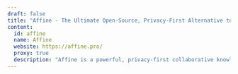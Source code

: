 ```yaml
---
draft: false
title: "Affine - The Ultimate Open-Source, Privacy-First Alternative to Monday, Notion, and Miro"
content:
  id: affine
  name: Affine
  website: https://affine.pro/
  proxy: true
  description: "Affine is a powerful, privacy-first collaborative knowledge base designed for professionals. With versatile features like Markdown support, seamless transitions, and real-time collaboration, Affine is the perfect solution for managing your data securely and efficiently."
---
```

